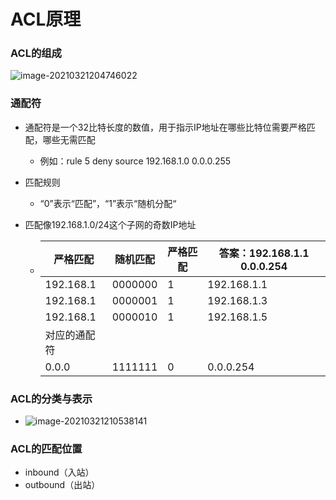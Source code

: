 # ACL原理

### ACL的组成

![image-20210321204746022](E:%5C%E7%AC%94%E8%AE%B0%5CHCIA-DataCom%5C%E6%96%B0%E5%BB%BA%E6%96%87%E4%BB%B6%E5%A4%B9%5Cimage-20210321204746022.png)

### 通配符

- 通配符是一个32比特长度的数值，用于指示IP地址在哪些比特位需要严格匹配，哪些无需匹配
  - 例如：rule 5 deny source 192.168.1.0 0.0.0.255	

- 匹配规则

  - “0”表示“匹配”，“1”表示“随机分配“

- 匹配像192.168.1.0/24这个子网的奇数IP地址

  - | 严格匹配     | 随机匹配 | 严格匹配 | 答案：192.168.1.1 0.0.0.254 |
    | ------------ | -------- | -------- | --------------------------- |
    | 192.168.1    | 0000000  | 1        | 192.168.1.1                 |
    | 192.168.1    | 0000001  | 1        | 192.168.1.3                 |
    | 192.168.1    | 0000010  | 1        | 192.168.1.5                 |
    | 对应的通配符 |          |          |                             |
    | 0.0.0        | 1111111  | 0        | 0.0.0.254                   |

### ACL的分类与表示

- ![image-20210321210538141](E:%5C%E7%AC%94%E8%AE%B0%5CHCIA-DataCom%5C%E6%96%B0%E5%BB%BA%E6%96%87%E4%BB%B6%E5%A4%B9%5Cimage-20210321210538141.png)

### ACL的匹配位置

- inbound（入站）
- outbound（出站）